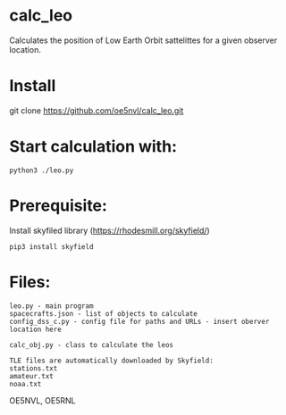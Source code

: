 # calc_leo

Calculates the position of Low Earth Orbit sattelittes for a given observer location.

# Install
git clone https://github.com/oe5nvl/calc_leo.git

# Start calculation with: 
```
python3 ./leo.py
```
# Prerequisite:
Install skyfiled library (https://rhodesmill.org/skyfield/)
```
pip3 install skyfield
```
# Files:
```
leo.py - main program
spacecrafts.json - list of objects to calculate
config_dss_c.py - config file for paths and URLs - insert oberver location here
```
```
calc_obj.py - class to calculate the leos
```
```
TLE files are automatically downloaded by Skyfield:
stations.txt
amateur.txt
noaa.txt
```
OE5NVL, OE5RNL
